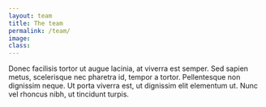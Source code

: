 ```yaml
---
layout: team
title: The team
permalink: /team/
image:
class:
---
```


Donec facilisis tortor ut augue lacinia, at viverra est semper. Sed sapien metus, scelerisque nec pharetra id, tempor a tortor. Pellentesque non dignissim neque. Ut porta viverra est, ut dignissim elit elementum ut. Nunc vel rhoncus nibh, ut tincidunt turpis.
